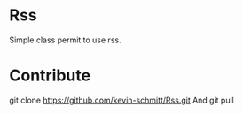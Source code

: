 <h1> Rss </h1>
Simple class permit to use rss.  

# Contribute
git clone https://github.com/kevin-schmitt/Rss.git
And git pull
